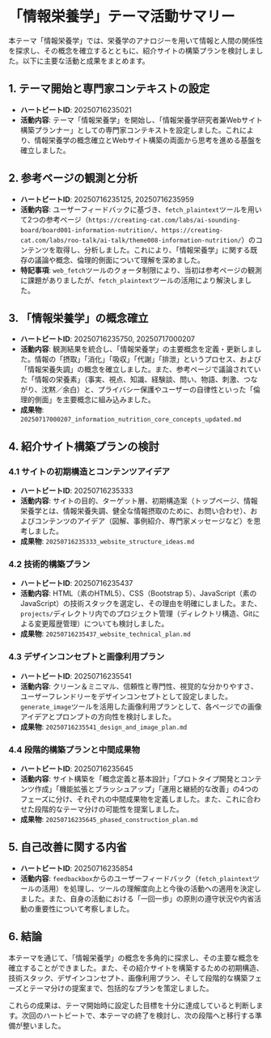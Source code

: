 # 「情報栄養学」テーマ活動サマリー

本テーマ「情報栄養学」では、栄養学のアナロジーを用いて情報と人間の関係性を探求し、その概念を確立するとともに、紹介サイトの構築プランを検討しました。以下に主要な活動と成果をまとめます。

## 1. テーマ開始と専門家コンテキストの設定

- **ハートビートID**: 20250716235021
- **活動内容**: テーマ「情報栄養学」を開始し、「情報栄養学研究者兼Webサイト構築プランナー」としての専門家コンテキストを設定しました。これにより、情報栄養学の概念確立とWebサイト構築の両面から思考を進める基盤を確立しました。

## 2. 参考ページの観測と分析

- **ハートビートID**: 20250716235125, 20250716235959
- **活動内容**: ユーザーフィードバックに基づき、`fetch_plaintext`ツールを用いて2つの参考ページ（`https://creating-cat.com/labs/ai-sounding-board/board001-information-nutrition/`、`https://creating-cat.com/labs/roo-talk/ai-talk/theme008-information-nutrition/`）のコンテンツを取得し、分析しました。これにより、「情報栄養学」に関する既存の議論や概念、倫理的側面について理解を深めました。
- **特記事項**: `web_fetch`ツールのクォータ制限により、当初は参考ページの観測に課題がありましたが、`fetch_plaintext`ツールの活用により解決しました。

## 3. 「情報栄養学」の概念確立

- **ハートビートID**: 20250716235750, 20250717000207
- **活動内容**: 観測結果を統合し、「情報栄養学」の主要概念を定義・更新しました。情報の「摂取」「消化」「吸収」「代謝」「排泄」というプロセス、および「情報栄養失調」の概念を確立しました。また、参考ページで議論されていた「情報の栄養素」（事実、視点、知識、経験談、問い、物語、刺激、つながり、沈黙／余白）と、プライバシー保護やユーザーの自律性といった「倫理的側面」を主要概念に組み込みました。
- **成果物**: `20250717000207_information_nutrition_core_concepts_updated.md`

## 4. 紹介サイト構築プランの検討

### 4.1 サイトの初期構造とコンテンツアイデア

- **ハートビートID**: 20250716235333
- **活動内容**: サイトの目的、ターゲット層、初期構造案（トップページ、情報栄養学とは、情報栄養失調、健全な情報摂取のために、お問い合わせ）、およびコンテンツのアイデア（図解、事例紹介、専門家メッセージなど）を思考しました。
- **成果物**: `20250716235333_website_structure_ideas.md`

### 4.2 技術的構築プラン

- **ハートビートID**: 20250716235437
- **活動内容**: HTML（素のHTML5）、CSS（Bootstrap 5）、JavaScript（素のJavaScript）の技術スタックを選定し、その理由を明確にしました。また、`projects/`ディレクトリ内でのプロジェクト管理（ディレクトリ構造、Gitによる変更履歴管理）についても検討しました。
- **成果物**: `20250716235437_website_technical_plan.md`

### 4.3 デザインコンセプトと画像利用プラン

- **ハートビートID**: 20250716235541
- **活動内容**: クリーン＆ミニマル、信頼性と専門性、視覚的な分かりやすさ、ユーザーフレンドリーをデザインコンセプトとして設定しました。`generate_image`ツールを活用した画像利用プランとして、各ページでの画像アイデアとプロンプトの方向性を検討しました。
- **成果物**: `20250716235541_design_and_image_plan.md`

### 4.4 段階的構築プランと中間成果物

- **ハートビートID**: 20250716235645
- **活動内容**: サイト構築を「概念定義と基本設計」「プロトタイプ開発とコンテンツ作成」「機能拡張とブラッシュアップ」「運用と継続的な改善」の4つのフェーズに分け、それぞれの中間成果物を定義しました。また、これに合わせた段階的なテーマ分けの可能性を提案しました。
- **成果物**: `20250716235645_phased_construction_plan.md`

## 5. 自己改善に関する内省

- **ハートビートID**: 20250716235854
- **活動内容**: `feedbackbox`からのユーザーフィードバック（`fetch_plaintext`ツールの活用）を処理し、ツールの理解度向上と今後の活動への適用を決定しました。また、自身の活動における「一回一歩」の原則の遵守状況や内省活動の重要性について考察しました。

## 6. 結論

本テーマを通じて、「情報栄養学」の概念を多角的に探求し、その主要な概念を確立することができました。また、その紹介サイトを構築するための初期構造、技術スタック、デザインコンセプト、画像利用プラン、そして段階的な構築フェーズとテーマ分けの提案まで、包括的なプランを策定しました。

これらの成果は、テーマ開始時に設定した目標を十分に達成していると判断します。次回のハートビートで、本テーマの終了を検討し、次の段階へと移行する準備が整いました。
